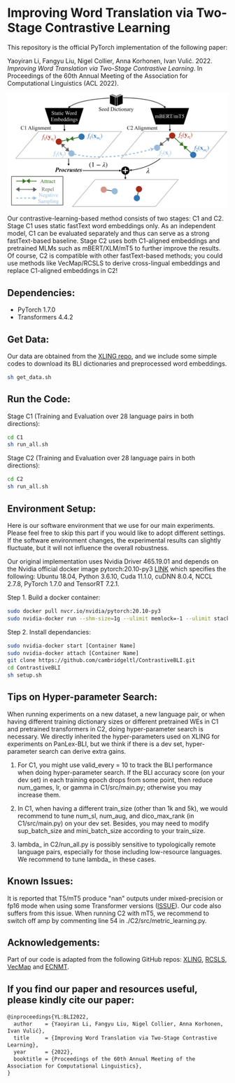 # Improving Word Translation via Two-Stage Contrastive Learning

This repository is the official PyTorch implementation of the following paper: 

Yaoyiran Li, Fangyu Liu, Nigel Collier, Anna Korhonen, Ivan Vulić. 2022. *Improving Word Translation via Two-Stage Contrastive Learning*. In Proceedings of the 60th Annual Meeting of the Association for Computational Linguistics (ACL 2022). 

![C2](model.png "C2")

Our contrastive-learning-based method consists of two stages: C1 and C2. Stage C1 uses static fastText word embeddings only. As an independent model, C1 can be evaluated separately and thus can serve as a strong fastText-based baseline. Stage C2 uses both C1-aligned embeddings and pretrained MLMs such as mBERT/XLM/mT5 to further improve the results. Of course, C2 is compatible with other fastText-based methods; you could use methods like VecMap/RCSLS to derive cross-lingual embeddings and replace C1-aligned embeddings in C2!    

## Dependencies:

- PyTorch 1.7.0
- Transformers 4.4.2

## Get Data:
Our data are obtained from the [XLING repo](https://github.com/codogogo/xling-eval), and we include some simple codes to download its BLI dictionaries and preprocessed word embeddings.
```bash
sh get_data.sh
```


## Run the Code:
Stage C1 (Training and Evaluation over 28 language pairs in both directions):
```bash
cd C1
sh run_all.sh
```

Stage C2 (Training and Evaluation over 28 language pairs in both directions):
```bash
cd C2
sh run_all.sh
```

## Environment Setup:

Here is our software environment that we use for our main experiments. Please feel free to skip this part if you would like to adopt different settings. If the software environment changes, the experimental results can slightly fluctuate, but it will not influence the overall robustness. 

Our original implementation uses Nvidia Driver 465.19.01 and depends on the Nvidia official docker image pytorch:20.10-py3 [LINK](https://docs.nvidia.com/deeplearning/frameworks/pytorch-release-notes/rel_20-10.html#rel_20-10) which specifies the following: Ubuntu 18.04, Python 3.6.10, Cuda 11.1.0, cuDNN 8.0.4, NCCL 2.7.8, PyTorch 1.7.0 and TensorRT 7.2.1.

Step 1. Build a docker container:
```bash
sudo docker pull nvcr.io/nvidia/pytorch:20.10-py3
sudo nvidia-docker run --shm-size=1g --ulimit memlock=-1 --ulimit stack=67108864 -e LANG=en_SG.utf8 -e LANGUAGE=en_SG:en -e LC_ALL=en_SG.utf8 -v [Storage Mapping] -it --ipc host --name [Container Name] [Image ID]
```

Step 2. Install dependancies:
```bash
sudo nvidia-docker start [Container Name]
sudo nvidia-docker attach [Container Name]
git clone https://github.com/cambridgeltl/ContrastiveBLI.git
cd ContrastiveBLI 
sh setup.sh
```

## Tips on Hyper-parameter Search:

When running experiments on a new dataset, a new language pair, or when having different training dictionary sizes or different pretrained WEs in C1 and pretrained transformers in C2, doing hyper-parameter search is necessary. We directly inherited the hyper-parameters used on XLING for experiments on PanLex-BLI, but we think if there is a dev set, hyper-parameter search can derive extra gains.

1. For C1, you might use valid_every = 10 to track the BLI performance when doing hyper-parameter search. If the BLI accuracy score (on your dev set) in each training epoch drops from some point, then reduce num_games, lr, or gamma in C1/src/main.py; otherwise you may increase them.

2. In C1, when having a different train_size (other than 1k and 5k), we would recommend to tune num_sl, num_aug, and dico_max_rank (in C1/src/main.py) on your dev set. Besides, you may need to modify sup_batch_size and mini_batch_size according to your train_size.

3. lambda_ in C2/run_all.py is possibly sensitive to typologically remote language pairs, especially for those including low-resource languages. We recommend to tune lambda_ in these cases.

## Known Issues:

It is reported that T5/mT5 produce "nan" outputs under mixed-precision or fp16 mode when using some Transformer versions ([ISSUE](https://discuss.huggingface.co/t/t5-fp16-issue-is-fixed/3139)). Our code also suffers from this issue. When running C2 with mT5, we recommend to switch off amp by commenting line 54 in ./C2/src/metric_learning.py.

## Acknowledgements:

Part of our code is adapted from the following GitHub repos: [XLING](https://github.com/codogogo/xling-eval), [RCSLS](https://github.com/facebookresearch/fastText/tree/main/alignment), [VecMap](https://github.com/artetxem/vecmap) and [ECNMT](https://github.com/cambridgeltl/ECNMT). 

## If you find our paper and resources useful, please kindly cite our paper:

    @inproceedings{YL:BLI2022,
      author    = {Yaoyiran Li, Fangyu Liu, Nigel Collier, Anna Korhonen, Ivan Vulić},
      title     = {Improving Word Translation via Two-Stage Contrastive Learning},
      year      = {2022},
      booktitle = {Proceedings of the 60th Annual Meeting of the Association for Computational Linguistics},
    }
